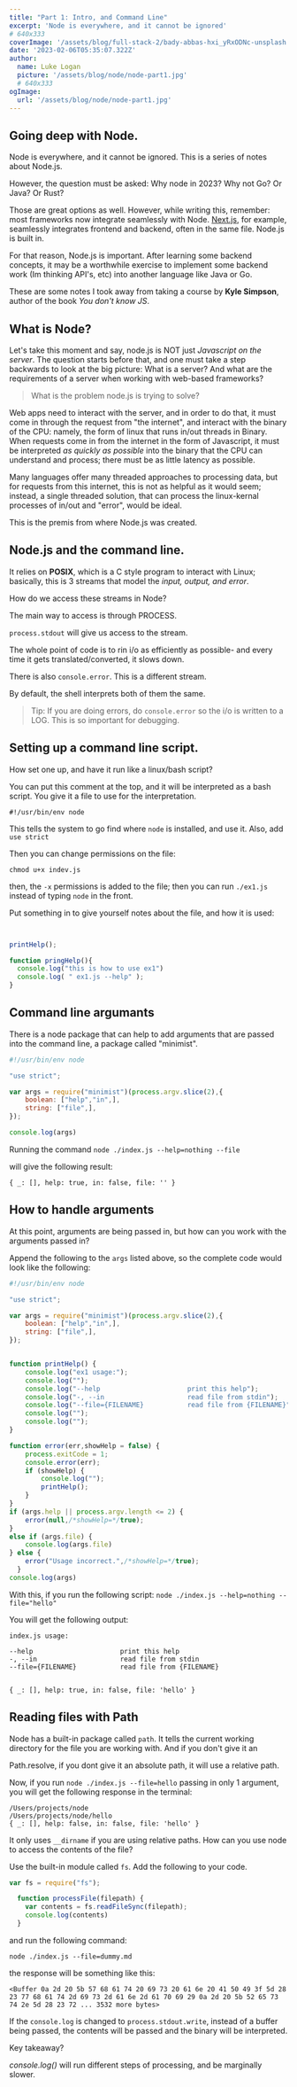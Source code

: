 ```yaml
---
title: "Part 1: Intro, and Command Line"
excerpt: 'Node is everywhere, and it cannot be ignored'
# 640x333
coverImage: '/assets/blog/full-stack-2/bady-abbas-hxi_yRxODNc-unsplash.jpg'
date: '2023-02-06T05:35:07.322Z'
author:
  name: Luke Logan
  picture: '/assets/blog/node/node-part1.jpg'
  # 640x333
ogImage:
  url: '/assets/blog/node/node-part1.jpg'
---
```





## Going deep with Node.

Node is everywhere, and it cannot be ignored. This is a series of notes about Node.js.

However, the question must be asked: Why node in 2023? Why not Go? Or Java? Or Rust?

Those are great options as well. However, while writing this, remember: most frameworks now integrate seamlessly with Node. [Next.js](nextjs.org/), for example, seamlessly integrates frontend and backend, often in the same file. Node.js is built in.

For that reason, Node.js is important. After learning some backend concepts, it may be a worthwhile exercise to implement some backend work (Im thinking API's, etc) into another language like Java or Go.

These are some notes I took away from taking a course by **Kyle Simpson**, author of the book *You don't know JS*.

## What is Node?

Let's take this moment and say, node.js is NOT just *Javascript on the server*. The question starts before that, and one must take a step backwards to look at the big picture: What is a server? And what are the requirements of a server when working with web-based frameworks?

>What is the problem node.js is trying to solve?

Web apps need to interact with the server, and in order to do that, it must come in through the request from "the internet", and interact with the binary of the CPU: namely, the form of linux that runs in/out threads in Binary. When requests come in from the internet in the form of Javascript, it must be interpreted *as quickly as possible* into the binary that the CPU can understand and process; there must be as little latency as possible.

Many languages offer many threaded approaches to processing data, but for requests from this internet, this is not as helpful as it would seem; instead, a single threaded solution, that can process the linux-kernal processes of in/out and "error", would be ideal.

This is the premis from where Node.js was created.

## Node.js and the command line.

It relies on **POSIX**, which is a C style program to interact with Linux; basically, this is 3 streams that model the *input, output, and error*.

How do we access these streams in Node?

The main way to access is through PROCESS.

`process.stdout` will give us access to the stream.

The whole point of code is to rin i/o as efficiently as possible- and every time it gets translated/converted, it slows down.

There is also `console.error`. This is a different stream.

By default, the shell interprets both of them the same.

> Tip: If you are doing errors, do `console.error` so the i/o is written to a LOG. This is so important for debugging.


## Setting up a command line script.

How set one up, and have it run like a linux/bash script?

You can put this comment at the top, and it will be interpreted as a bash script. You give it a file to use for the interpretation.

```
#!/usr/bin/env node
```

This tells the system to go find where `node` is installed, and use it.
Also, add `use strict`

Then you can change permissions on the file:

`chmod u+x indev.js`

then, the `-x` permissions is added to the file; then you can run `./ex1.js` instead of typing `node` in the front.

Put something in to give yourself notes about the file, and how it is used:


```js


printHelp();

function pringHelp(){
  console.log("this is how to use ex1")
  console.log( " ex1.js --help" );
}


```


## Command line argumants

There is a node package that can help to add arguments that are passed into the command line, a package called "minimist".

```js
#!/usr/bin/env node

"use strict";

var args = require("minimist")(process.argv.slice(2),{
	boolean: ["help","in",],
	string: ["file",],
});

console.log(args)


```

Running the command
`node ./index.js --help=nothing --file`

will give the following result:

`{ _: [], help: true, in: false, file: '' }`


## How to handle arguments

At this point, arguments are being passed in, but how can you work with the arguments passed in?

Append the following to the `args` listed above, so the complete code would look like the following:

```js
#!/usr/bin/env node

"use strict";

var args = require("minimist")(process.argv.slice(2),{
	boolean: ["help","in",],
	string: ["file",],
});


function printHelp() {
	console.log("ex1 usage:");
	console.log("");
	console.log("--help                      print this help");
	console.log("-, --in                     read file from stdin");
	console.log("--file={FILENAME}           read file from {FILENAME}");
	console.log("");
	console.log("");
}

function error(err,showHelp = false) {
	process.exitCode = 1;
	console.error(err);
	if (showHelp) {
		console.log("");
		printHelp();
	}
}
if (args.help || process.argv.length <= 2) {
	error(null,/*showHelp=*/true);
}
else if (args.file) {
	console.log(args.file)
} else {
    error("Usage incorrect.",/*showHelp=*/true);
  }
console.log(args)
```

With this, if you run the following script:
`node ./index.js --help=nothing --file="hello"`

You will get the following output:
```
index.js usage:

--help                      print this help
-, --in                     read file from stdin
--file={FILENAME}           read file from {FILENAME}


{ _: [], help: true, in: false, file: 'hello' }
```


## Reading files with Path

Node has a built-in package called `path`. It tells the current working directory for the file you are working with. And if you don't give it an

Path.resolve, if you dont give it an absolute path, it will use a relative path.

Now, if you run `node ./index.js --file=hello` passing in only 1 argument, you will get the following response in the terminal:

```
/Users/projects/node
/Users/projects/node/hello
{ _: [], help: false, in: false, file: 'hello' }
```

It only uses `__dirname` if you are using relative paths. How can you use node to access the contents of the file?

Use the built-in module called `fs`.
Add the following to your code.

```js
var fs = require("fs");

  function processFile(filepath) {
    var contents = fs.readFileSync(filepath);
    console.log(contents)
  }
```
and run the following command:

`node ./index.js --file=dummy.md`

the response will be something like this:
```
<Buffer 0a 2d 20 5b 57 68 61 74 20 69 73 20 61 6e 20 41 50 49 3f 5d 28 23 77 68 61 74 2d 69 73 2d 61 6e 2d 61 70 69 29 0a 2d 20 5b 52 65 73 74 2e 5d 28 23 72 ... 3532 more bytes>
```

If the `console.log` is changed to `process.stdout.write`, instead of a buffer being passed, the contents will be passed and the binary will be interpreted.

Key takeaway?

*console.log()* will run different steps of processing, and be marginally slower.


